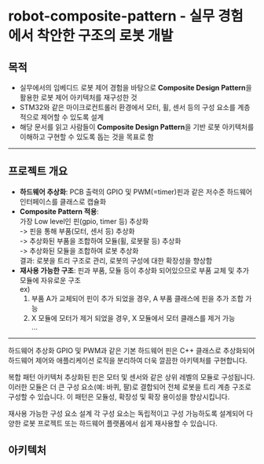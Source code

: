 # robot-composite-pattern - 실무 경험에서 착안한 구조의 로봇 개발


## 목적
- 실무에서의 임베디드 로봇 제어 경험을 바탕으로 **Composite Design Pattern**을 활용한 로봇 제어 아키텍처를 재구성한 것   
- STM32와 같은 마이크로컨트롤러 환경에서 모터, 휠, 센서 등의 구성 요소를 계층적으로 제어할 수 있도록 설계   
- 해당 문서를 읽고 사람들이 **Composite Design Pattern**을 기반 로봇 아키텍처를 이해하고 구현할 수 있도록 돕는 것을 목표로 함

---

## 프로젝트 개요
- **하드웨어 추상화**: PCB 출력의 GPIO 및 PWM(=timer)핀과 같은 저수준 하드웨어 인터페이스를 클래스로 캡슐화
- **Composite Pattern 적용**:   
가장 Low level인 핀(gpio, timer 등) 추상화   
-> 핀을 통해 부품(모터, 센서 등) 추상화   
-> 추상화된 부품을 조합하여 모듈(휠, 로봇팔 등) 추상화   
-> 추상화된 모듈을 조합하여 로봇 추상화   
결과: 로봇을 트리 구조로 관리, 로봇의 구성에 대한 확장성을 향상함
- **재사용 가능한 구조**: 핀과 부품, 모듈 등이 추상화 되어있으므로 부품 교체 및 추가 모듈에 자유로운 구조   
  ex)
  1. 부품 A가 교체되어 핀이 추가 되었을 경우, A 부품 클래스에 핀을 추가 조합 가능
  2. X 모듈에 모터가 제거 되었을 경우, X 모듈에서 모터 클래스를 제거 가능   
  ...

---
하드웨어 추상화
GPIO 및 PWM과 같은 기본 하드웨어 핀은 C++ 클래스로 추상화되어 하드웨어 제어와 애플리케이션 로직을 분리하여 더욱 깔끔한 아키텍처를 구현합니다.

복합 패턴 아키텍처
추상화된 핀은 모터 및 센서와 같은 상위 레벨의 모듈로 구성됩니다.
이러한 모듈은 더 큰 구성 요소(예: 바퀴, 팔)로 결합되어
전체 로봇을 트리 계층 구조로 구성할 수 있습니다.
이 패턴은 모듈성, 확장성 및 확장 용이성을 향상시킵니다.

재사용 가능한 구성 요소 설계
각 구성 요소는 독립적이고 구성 가능하도록 설계되어
다양한 로봇 프로젝트 또는 하드웨어 플랫폼에서 쉽게 재사용할 수 있습니다.

## 아키텍처

